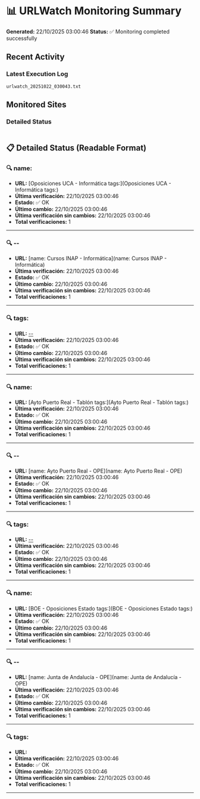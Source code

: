 # 📊 URLWatch Monitoring Summary

**Generated:** 22/10/2025 03:00:46
**Status:** ✅ Monitoring completed successfully

## Recent Activity

### Latest Execution Log
`urlwatch_20251022_030043.txt`

## Monitored Sites

### Detailed Status
```
```

## 📋 Detailed Status (Readable Format)

### 🔍 name:

- **URL:** [Oposiciones UCA - Informática	tags:](Oposiciones UCA - Informática	tags:)
- **Última verificación:** 22/10/2025 03:00:46
- **Estado:** ✅ OK
- **Último cambio:** 22/10/2025 03:00:46
- **Última verificación sin cambios:** 22/10/2025 03:00:46
- **Total verificaciones:** 1

---

### 🔍 --

- **URL:** [name: Cursos INAP - Informática](name: Cursos INAP - Informática)
- **Última verificación:** 22/10/2025 03:00:46
- **Estado:** ✅ OK
- **Último cambio:** 22/10/2025 03:00:46
- **Última verificación sin cambios:** 22/10/2025 03:00:46
- **Total verificaciones:** 1

---

### 🔍 tags:

- **URL:** [--](--)
- **Última verificación:** 22/10/2025 03:00:46
- **Estado:** ✅ OK
- **Último cambio:** 22/10/2025 03:00:46
- **Última verificación sin cambios:** 22/10/2025 03:00:46
- **Total verificaciones:** 1

---

### 🔍 name:

- **URL:** [Ayto Puerto Real - Tablón	tags:](Ayto Puerto Real - Tablón	tags:)
- **Última verificación:** 22/10/2025 03:00:46
- **Estado:** ✅ OK
- **Último cambio:** 22/10/2025 03:00:46
- **Última verificación sin cambios:** 22/10/2025 03:00:46
- **Total verificaciones:** 1

---

### 🔍 --

- **URL:** [name: Ayto Puerto Real - OPE](name: Ayto Puerto Real - OPE)
- **Última verificación:** 22/10/2025 03:00:46
- **Estado:** ✅ OK
- **Último cambio:** 22/10/2025 03:00:46
- **Última verificación sin cambios:** 22/10/2025 03:00:46
- **Total verificaciones:** 1

---

### 🔍 tags:

- **URL:** [--](--)
- **Última verificación:** 22/10/2025 03:00:46
- **Estado:** ✅ OK
- **Último cambio:** 22/10/2025 03:00:46
- **Última verificación sin cambios:** 22/10/2025 03:00:46
- **Total verificaciones:** 1

---

### 🔍 name:

- **URL:** [BOE - Oposiciones Estado	tags:](BOE - Oposiciones Estado	tags:)
- **Última verificación:** 22/10/2025 03:00:46
- **Estado:** ✅ OK
- **Último cambio:** 22/10/2025 03:00:46
- **Última verificación sin cambios:** 22/10/2025 03:00:46
- **Total verificaciones:** 1

---

### 🔍 --

- **URL:** [name: Junta de Andalucía - OPE](name: Junta de Andalucía - OPE)
- **Última verificación:** 22/10/2025 03:00:46
- **Estado:** ✅ OK
- **Último cambio:** 22/10/2025 03:00:46
- **Última verificación sin cambios:** 22/10/2025 03:00:46
- **Total verificaciones:** 1

---

### 🔍 tags:

- **URL:** []()
- **Última verificación:** 22/10/2025 03:00:46
- **Estado:** ✅ OK
- **Último cambio:** 22/10/2025 03:00:46
- **Última verificación sin cambios:** 22/10/2025 03:00:46
- **Total verificaciones:** 1

---

